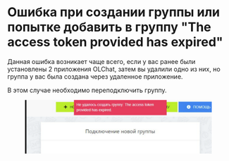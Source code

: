 # Ошибка при создании группы или попытке добавить в группу "The access token provided has expired"

Данная ошибка возникает чаще всего, если у вас ранее были установлены 2 приложения OLChat, затем вы удалили одно из них, но группа у вас была создана через удаленное приложение.&#x20;

В этом случае необходимо переподключить группу.&#x20;

<figure><img src="../../.gitbook/assets/image (4) (1).png" alt=""><figcaption></figcaption></figure>
